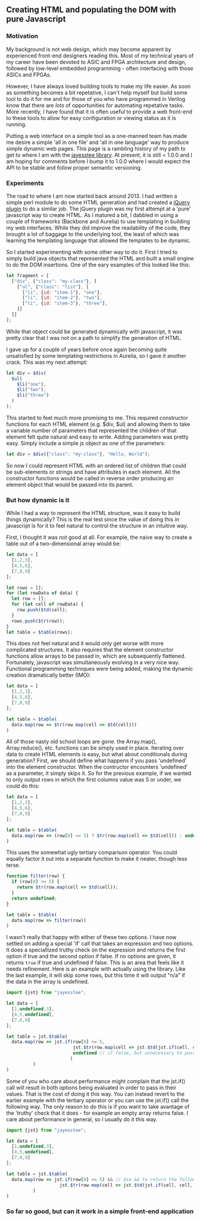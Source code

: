 ## Creating HTML and populating the DOM with pure Javascript

### Motivation

My background is not web design, which may become apparent by experienced front-end designers reading this. Most of my
technical years of my career have been devoted to ASIC and FPGA architecture and design, followed by low-level 
embedded programming - often interfacing with those ASICs and FPGAs. 

However, I have always loved building tools to make my life easier. As soon as something becomes
a bit repetative, I can't help myself but build some tool to do it for me and for those of you who have programmed
in Verilog know that there are *lots* of opportunities for automating repetative tasks. More recently, I have found that
it is often useful to provide a web front-end to these tools to allow for easy configuration or viewing status as it
is running.

Putting a web interface on a simple tool as a one-manned team has made me desire a simple 'all in one file' and 
'all in one language' way to produce simple dynamic web pages. This page is a rambling history of my path to get to
where I am with the [jayesstee library](https://jayesstee.org). At present, it is still < 1.0.0 and I am hoping for 
comments before I bump it to 1.0.0 where I would expect the API to be stable and follow proper semantic versioning.

### Experiments

The road to where I am now started back around 2013. I had written a simple perl module to do some HTML generation
and had created a [jQuery plugin](https://github.com/efunneko/jquery.createHtml) to do a similar job. The jQuery
plugin was my first attempt at a 'pure' javascript way to create HTML. As I matured a bit, I dabbled in using a couple
of frameworks (Backbone and Aurelia) to use templating in building my web interfaces. While they did improve the 
readability of the code, they brought a lot of baggage to the underlying tool, the least of which was learning the 
templating language that allowed the templates to be dynamic.

So I started experimenting with some other way to do it. First I tried to simply build java objects that represented
the HTML and built a small engine to do the DOM insertions. One of the eary examples of this looked like this:

```javascript
let fragment = [
  ["div", {"class": "my-class"}, [
    ["ul", {"class": "list"}, [
      ["li", {id: "item-1"}, "one"],
      ["li", {id: "item-2"}, "two"],
      ["li", {id: "item-3"}, "three"],
    ]]
  ]]
];

```

While that object could be generated dynamically with javascript, it was pretty clear that I was not on a path to simplify the
generation of HTML.

I gave up for a couple of years before once again becoming quite unsatisfied by some templating restrictions in 
Aurelia, so I gave it another crack. This was my next attempt:

```javascript
let div = $div(
  $ul(
    $li("one"),
    $li("two"),
    $li("three")
  )
);
```

This started to feel much more promising to me. This required constructor functions for each HTML element (e.g. $div, $ul)
and allowing them to take a variable number of parameters that represented the children of that element felt quite natural
and easy to write. Adding parameters was pretty easy. Simply include a simple js object as one of the parameters:

```javascript
let div = $div({"class": "my-class"}, "Hello, World");
```

So now I could represent HTML with an ordered list of children that could be sub-elements or strings and have attributes
in each element.  All the constructor functions would be called in reverse order producing an element object that would
be passed into its parent. 

### But how dynamic is it

While I had a way to represent the HTML structure, was it easy to build things dynamically? This is the real test
since the value of doing this in javascript is for it to feel natural to control the structure in an intuitive way.

First, I thought it was not good at all. For example, the naive way to create a table out of a two-dimensional array
would be:

```javascript
let data = [
  [1,2,3],
  [4,5,6],
  [7,8,9]
];

let rows = [];
for (let rowData of data) {
  let row = [];
  for (let cell of rowData) {
    row.push($td(cell);
  }
  rows.push($tr(row));
}
let table = $table(rows);
```

This does not feel natural and it would only get worse with more complicated structures. It also requires that 
the element constructor functions allow arrays to be passed in, which are subsequently flattened. Fortunately, 
javascript was simultaneously evolving in a very nice way. Functional programming techniques were being added, 
making the dynamic creation dramatically better (IMO):

```javascript
let data = [
  [1,2,3],
  [4,5,6],
  [7,8,9]
];

let table = $table(
  data.map(row => $tr(row.map(cell => $td(cell)))
)
```

All of those nasty old school loops are gone. the Array.map(), Array.reduce(), etc. functions can be simply used in
place. Iterating over data to create HTML elements is easy, but what about conditionals during generation? First, we 
should define what happens if you pass 'undefined' into the element constructor. When the contructor encounters
'undefined' as a parameter, it simply skips it. So for the previous example, if we wanted to only output rows
in which the first columns value was 5 or under, we could do this:

```javascript
let data = [
  [1,2,3],
  [4,5,6],
  [7,8,9]
];

let table = $table(
  data.map(row => (row[0] <= 5) ? $tr(row.map(cell => $td(cell)) : undefined)
)
```

This uses the somewhat ugly tertiary comparison operator. You could equally factor it out into a separate function
to make it neater, though less terse. 

```javascript
function filter(row) {
  if (row[0] <= 5) {
    return $tr(row.map(cell => $td(cell));
  }
  return undefined;
}

let table = $table(
  data.map(row => filter(row))
)
```

I wasn't really that happy with either of these two options. I have now settled on adding a special 'if' call that 
takes an expression and two options. It does a speciallized truthy check on the expression and returns the first option
if true and the second option if false. If no options are given, it returns `true` if true and undefined if false. 
This is an area that feels like it needs refinement. Here is an example with actually using the library. Like
the last example, it will skip some rows, but this time it will output "n/a" if the data in the array is undefined.

```javascript
import {jst} from "jayesstee";

let data = [
  [1,undefined,3],
  [4,5,undefined],
  [7,8,9]
];

let table = jst.$table(
  data.map(row => jst.if(row[0] <= 5, 
                         jst.$tr(row.map(cell => jst.$td(jst.if(cell, cell, "n/a"))), // if true
                         undefined // if false, but unnecessary to pass in undefined
                        )
          )
)
```

Some of you who care about performance might complain that the jst.if() call will result
in both options being evaluated in order to pass in their values. That is the cost of doing it this way. You can
instead revert to the earlier example with the tertiary operator or you can use the jst.if() call the following way.
The only reason to do this is if you want to take avantage of the 'truthy' check that it does - for example an empty
array returns false. I care about performance in general, so I usually do it this way.

```javascript
import {jst} from "jayesstee";

let data = [
  [1,undefined,3],
  [4,5,undefined],
  [7,8,9]
];

let table = jst.$table(
  data.map(row => jst.if(row[0] <= 5) && // Use && to return the following expression
                    jst.$tr(row.map(cell => jst.$td(jst.if(cell, cell, "n/a"))))
          )
)
```

### So far so good, but can it work in a simple front-end application


